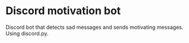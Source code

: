 # Discord motivation bot
Discord bot that detects sad messages and sends motivating messages. Using discord.py.


